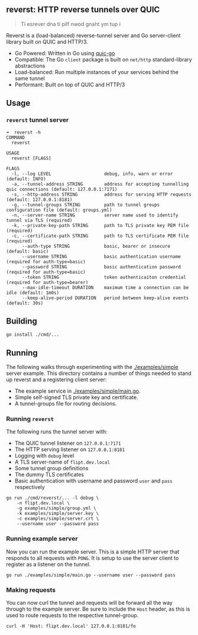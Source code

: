 reverst: HTTP reverse tunnels over QUIC
---------------------------------------

> Ti esrever dna ti pilf nwod gnaht ym tup i

Reverst is a (load-balanced) reverse-tunnel server and Go server-client library built on QUIC and HTTP/3.

- Go Powered: Written in Go using [quic-go](https://github.com/quic-go/quic-go)
- Compatible: The Go `client` package is built on `net/http` standard-library abstractions
- Load-balanced: Run multiple instances of your services behind the same tunnel
- Performant: Built on top of QUIC and HTTP/3

## Usage

### `reverst` tunnel server

```
➜  reverst -h
COMMAND
  reverst

USAGE
  reverst [FLAGS]

FLAGS
  -l, --log LEVEL                    debug, info, warn or error (default: INFO)
  -a, --tunnel-address STRING        address for accepting tunnelling quic connections (default: 127.0.0.1:7171)
  -s, --http-address STRING          address for serving HTTP requests (default: 127.0.0.1:8181)
  -g, --tunnel-groups STRING         path to tunnel groups configuration file (default: groups.yml)
  -n, --server-name STRING           server name used to identify tunnel via TLS (required)
  -k, --private-key-path STRING      path to TLS private key PEM file (required)
  -c, --certificate-path STRING      path to TLS certificate PEM file (required)
      --auth-type STRING             basic, bearer or insecure (default: basic)
      --username STRING              basic authentication username (required for auth-type=basic)
      --password STRING              basic authentication password (required for auth-type=basic)
      --token STRING                 token authenticaiton credential (required for auth-type=bearer)
      --max-idle-timeout DURATION    maximum time a connection can be idle (default: 1m0s)
      --keep-alive-period DURATION   period between keep-alive events (default: 30s)
```

## Building

```
go install ./cmd/...
```

## Running

The following walks through experimenting with the [./examples/simple](./examples/simple) server example.
This directory contains a number of things needed to stand up reverst and a registering client server:

- The example service in [./examples/simple/main.go](./examples/simple/main.go).
- Simple self-signed TLS private key and certificate.
- A tunnel-groups file for routing decisions.

### Running `reverst`

The following runs the tunnel server with:

- The QUIC tunnel listener on `127.0.0.1:7171`
- The HTTP serving listener on `127.0.0.1:8181`
- Logging with `debug` level
- A TLS server-name of `flipt.dev.local`
- Some tunnel group definitions
- The dummy TLS certificates
- Basic authentication with username and password `user` and `pass` respectively

```console
go run ./cmd/reverst/... -l debug \
    -n flipt.dev.local \
    -g examples/simple/group.yml \
    -k examples/simple/server.key \
    -c examples/simple/server.crt \
    --username user --password pass
```

### Running example server

Now you can run the example server.
This is a simple HTTP server that responds to all requests with `PONG`.
It is setup to use the server client to register as a listener on the tunnel.

```console
go run ./examples/simple/main.go --username user --password pass
```

### Making requests

You can now curl the tunnel and requests will be forward all the way through to the example server.
Be sure to include the `Host` header, as this is used to route requests to the respective tunnel-group.

```curl
curl -H 'Host: flipt.dev.local' 127.0.0.1:8181/fo
```
